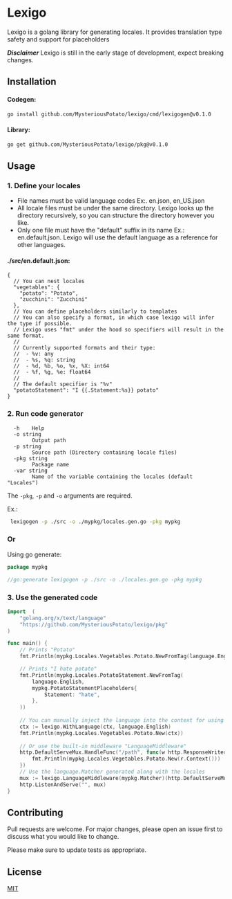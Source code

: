 # Lexigo

Lexigo is a golang library for generating locales.
It provides translation type safety and support for placeholders

***Disclaimer***
Lexigo is still in the early stage of development, expect breaking changes.

## Installation

#### Codegen: 
```bash
go install github.com/MysteriousPotato/lexigo/cmd/lexigogen@v0.1.0
```

#### Library:
```bash
go get github.com/MysteriousPotato/lexigo/pkg@v0.1.0
```

## Usage

### 1. Define your locales
- File names must be valid language codes Ex:. en.json, en_US.json
- All locale files must be under the same directory. Lexigo looks up the directory recursively, so you can structure the directory however you like.
- Only one file must have the "default" suffix in its name Ex.: en.default.json. Lexigo will use the default language as a reference for other languages.

#### ./src/en.default.json:
```
{
  // You can nest locales
  "vegetables": {
    "potato": "Potato",
    "zucchini": "Zucchini"
  },
  // You can define placeholders similarly to templates
  // You can also specify a format, in which case lexigo will infer the type if possible.
  // Lexigo uses "fmt" under the hood so specifiers will result in the same format.
  //
  // Currently supported formats and their type:
  //  - %v: any
  //  - %s, %q: string
  //  - %d, %b, %o, %x, %X: int64
  //  - %f, %g, %e: float64
  //
  // The default specifier is "%v"
  "potatoStatement": "I {{.Statement:%s}} potato"
}
```

### 2. Run code generator
```
  -h    Help
  -o string
        Output path
  -p string
        Source path (Directory containing locale files)
  -pkg string
        Package name
  -var string
        Name of the variable containing the locales (default "Locales")
```

The `-pkg`, `-p` and `-o` arguments are required.

Ex.:
```bash
 lexigogen -p ./src -o ./mypkg/locales.gen.go -pkg mypkg 
 ```

### Or
Using go generate:
```go
package mypkg

//go:generate lexigogen -p ./src -o ./locales.gen.go -pkg mypkg
```

### 3. Use the generated code
```go
import 	(
	"golang.org/x/text/language"
	"https://github.com/MysteriousPotato/lexigo/pkg"
)

func main() {
    // Prints "Potato"
    fmt.Println(mypkg.Locales.Vegetables.Potato.NewFromTag(language.English))

    // Prints "I hate potato"
    fmt.Println(mypkg.Locales.PotatoStatement.NewFromTag(
        language.English,
        mypkg.PotatoStatementPlaceholders{
            Statement: "hate",
        },
    ))
	
    // You can manually inject the language into the context for using "New"
    ctx := lexigo.WithLanguage(ctx, language.English) 
    fmt.Println(mypkg.Locales.Vegetables.Potato.New(ctx))
	
    // Or use the built-in middleware "LanguageMiddleware"
    http.DefaultServeMux.HandleFunc("/path", func(w http.ResponseWriter, r *http.Request) {
        fmt.Println(mypkg.Locales.Vegetables.Potato.New(r.Context()))	
    })
    // Use the language.Matcher generated along with the locales
    mux := lexigo.LanguageMiddleware(mypkg.Matcher)(http.DefaultServeMux)
    http.ListenAndServe("", mux)
}
```


## Contributing

Pull requests are welcome. For major changes, please open an issue first
to discuss what you would like to change.

Please make sure to update tests as appropriate.

## License

[MIT](https://github.com/MysteriousPotato/lexigo/LICENSE)